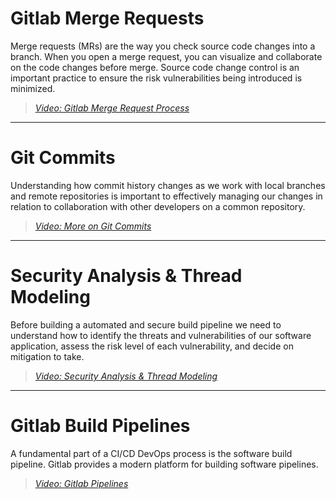 # Gitlab Merge Requests

Merge requests (MRs) are the way you check source code changes into a branch. When you open a merge request, you can visualize and collaborate on the code changes before merge.  Source code change control is an important practice to ensure the risk vulnerabilities being introduced is minimized.  

> [*Video: Gitlab Merge Request Process*](https://auburn.hosted.panopto.com/Panopto/Pages/Viewer.aspx?id=df7ce7c0-cef8-427e-ad31-aea500242035)

---

# Git Commits 

Understanding how commit history changes as we work with local branches and remote repositories is important to effectively managing our changes in relation to collaboration with other developers on a common repository.

> [*Video: More on Git Commits*](https://auburn.hosted.panopto.com/Panopto/Pages/Viewer.aspx?id=ae79b551-ee27-401a-ae9f-aea50025fd1f)

---

# Security Analysis & Thread Modeling

Before building a automated and secure build pipeline we need to understand how to identify the threats and vulnerabilities of our software application, assess the risk level of each vulnerability, and decide on mitigation to take.

> [*Video: Security Analysis & Thread Modeling*](https://auburn.hosted.panopto.com/Panopto/Pages/Viewer.aspx?id=fa1b92df-3b28-4ae6-b301-aea500312d41)

---

# Gitlab Build Pipelines

A fundamental part of a CI/CD DevOps process is the software build pipeline.  Gitlab provides a modern platform for building software pipelines.  

> [*Video: Gitlab Pipelines*](https://auburn.hosted.panopto.com/Panopto/Pages/Viewer.aspx?id=cc3d3ffb-210a-4a84-8ede-aea5002b0c0b)

